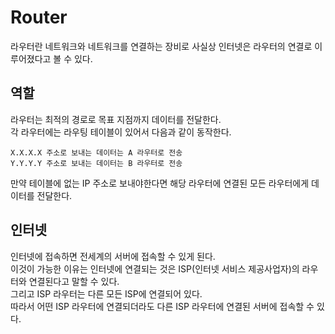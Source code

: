 # Router
라우터란 네트워크와 네트워크를 연결하는 장비로 사실상 인터넷은 라우터의 연결로 이루어졌다고 볼 수 있다.

## 역할
라우터는 최적의 경로로 목표 지점까지 데이터를 전달한다.  
각 라우터에는 라우팅 테이블이 있어서 다음과 같이 동작한다.
```
X.X.X.X 주소로 보내는 데이터는 A 라우터로 전송
Y.Y.Y.Y 주소로 보내는 데이터는 B 라우터로 전송
```
만약 테이블에 없는 IP 주소로 보내야한다면 해당 라우터에 연결된 모든 라우터에게 데이터를 전달한다.

## 인터넷
인터넷에 접속하면 전세계의 서버에 접속할 수 있게 된다.  
이것이 가능한 이유는 인터넷에 연결되는 것은 ISP(인터넷 서비스 제공사업자)의 라우터와 연결된다고 말할 수 있다.  
그리고 ISP 라우터는 다른 모든 ISP에 연결되어 있다.  
따라서 어떤 ISP 라우터에 연결되더라도 다른 ISP 라우터에 연결된 서버에 접속할 수 있다.  
